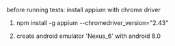 before running tests: install appium with chrome driver

1. npm install -g appium --chromedriver_version="2.43"

2. create android emulator 'Nexus_6' with android 8.0